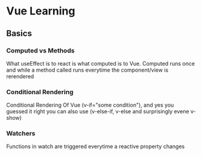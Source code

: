 # Vue Learning

## Basics

### Computed vs Methods

What useEffect is to react is what computed is to Vue.
Computed runs once and while a method called runs everytime the component/view is rerendered

### Conditional Rendering

Conditional Rendering Of Vue (v-if="some condition"), and yes you guessed it right you can also use (v-else-if, v-else and surprisingly evene v-show)

### Watchers

Functions in watch are triggered everytime a reactive property changes
